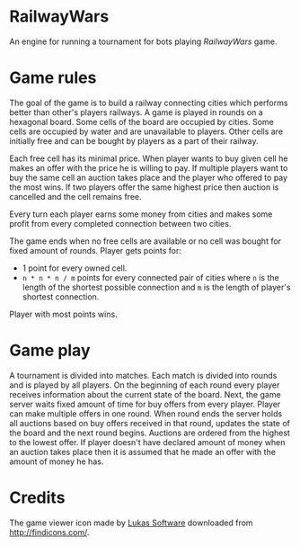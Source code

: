 # RailwayWars
An engine for running a tournament for bots playing *RailwayWars* game.

# Game rules

The goal of the game is to build a railway connecting cities which performs better than other's players railways.
A game is played in rounds on a hexagonal board. Some cells of the board are occupied by cities. Some cells are
occupied by water and are unavailable to players. Other cells are initially free and can be bought by players
as a part of their railway.

Each free cell has its minimal price. When player wants to buy given cell he makes an offer with the price he is
willing to pay. If multiple players want to buy the same cell an auction takes place and the player who offered to pay
the most wins. If two players offer the same highest price then auction is cancelled and the cell remains free. 

Every turn each player earns some money from cities and makes some profit from every completed connection between two
cities.

The game ends when no free cells are available or no cell was bought for fixed amount of rounds.
Player gets points for:

- 1 point for every owned cell.
- `n * n * n / m` points for every connected pair of cities where `n` is the length of the shortest possible connection and `m` is
the length of player's shortest connection.

Player with most points wins.

# Game play

A tournament is divided into matches. Each match is divided into rounds and is played by all players. On the beginning
of each round every player receives information about the current state of the board. Next, the game server waits fixed
amount of time for buy offers from every player. Player can make multiple offers in one round. When round ends
the server holds all auctions based on buy offers received in that round, updates the state of the board and the next
round begins. Auctions are ordered from the highest to the lowest offer. If player doesn't have declared amount of
money when an auction takes place then it is assumed that he made an offer with the amount of money he has.

# Credits

The game viewer icon made by [Lukas Software](http://www.awicons.com/) downloaded from http://findicons.com/.
